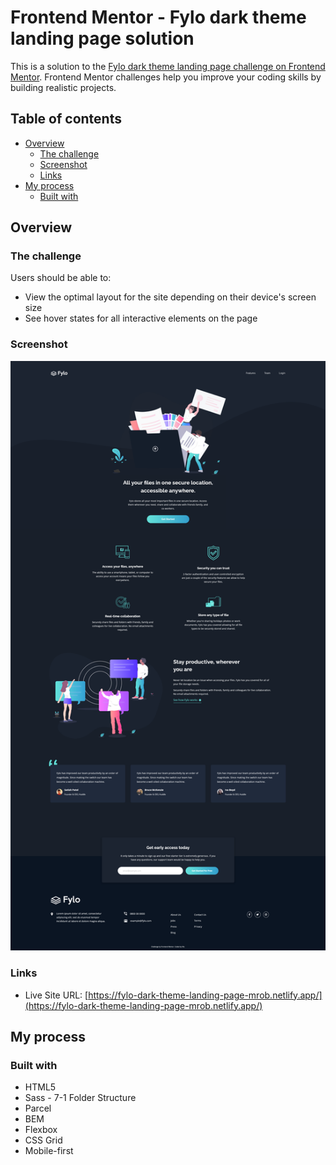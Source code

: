 # Frontend Mentor - Fylo dark theme landing page solution

This is a solution to the [Fylo dark theme landing page challenge on Frontend Mentor](https://www.frontendmentor.io/challenges/fylo-dark-theme-landing-page-5ca5f2d21e82137ec91a50fd). Frontend Mentor challenges help you improve your coding skills by building realistic projects.

## Table of contents

- [Overview](#overview)
  - [The challenge](#the-challenge)
  - [Screenshot](#screenshot)
  - [Links](#links)
- [My process](#my-process)
  - [Built with](#built-with)

## Overview

### The challenge

Users should be able to:

- View the optimal layout for the site depending on their device's screen size
- See hover states for all interactive elements on the page

### Screenshot

![Screenshot](https://github.com/mo-rob-1/fylo-dark-theme-landing-page/blob/main/src/images/screenshot.png)

### Links

- Live Site URL: [https://fylo-dark-theme-landing-page-mrob.netlify.app/](https://fylo-dark-theme-landing-page-mrob.netlify.app/)

## My process

### Built with

- HTML5
- Sass - 7-1 Folder Structure
- Parcel
- BEM
- Flexbox
- CSS Grid
- Mobile-first
